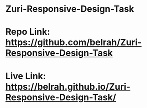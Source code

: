 # Zuri-Responsive-Design-Task


# Repo Link: https://github.com/belrah/Zuri-Responsive-Design-Task

# Live Link: https://belrah.github.io/Zuri-Responsive-Design-Task/